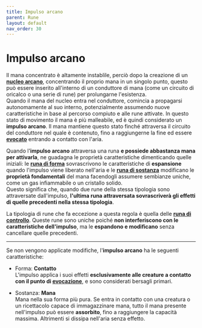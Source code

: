 ```yaml
---
title: Impulso arcano
parent: Rune
layout: default
nav_order: 30
---
```


# Impulso arcano

Il mana concentrato è altamente instablile, perciò dopo la creazione di un [**nucleo arcano**][nucleo], concentrando il proprio mana in un singolo punto, questo può essere inserito all'interno di un conduttore di mana (come un circuito di oricalco o una serie di rune) per prolungarne l'esistenza.  
Quando il mana del nucleo entra nel conduttore, comincia a propagarsi autonomamente al suo interno, potenzialmente assumendo nuove caratteristiche in base al percorso compiuto e alle rune attivate. In questo stato di movimento il mana è più malleabile, ed è quindi considerato un **impulso arcano**. Il mana mantiene questo stato finché attraversa il circuito del conduttore nel quale è contenuto, fino a raggiungerne la fine ed essere [**evocato**](./evocation) entrando a contatto con l'aria.

Quando l'**impulso arcano** attraversa una runa **e possiede abbastanza mana per attivarla**, ne guadagna le proprietà caratteristiche dimenticando quelle iniziali: le [**runa di forma**](./shape/) sovrascrivono le caratteristiche di **espansione** quando l'impulso viene liberato nell'aria e le [**runa di sostanza**](./substance/) modificano le **proprietà fondamentali** del mana facendogli assumere sembianze uniche, come un gas infiammabile o un cristallo solido.  
Questo significa che, quando due rune della stessa tipologia sono attraversate dall'impulso, **l'ultima runa attraversata sovrascriverà gli effetti di quelle precedenti nella stessa tipologia**.

La tipologia di rune che fa eccezione a questa regola è quella delle [**runa di controllo**](./control/). Queste rune sono uniche poiché **non interferiscono con le caratteristiche dell'impulso**, ma le **espandono e modificano** senza cancellare quelle precedenti.

---

Se non vengono applicate modifiche, l'**impulso arcano** ha le seguenti caratteristiche:

* Forma: **Contatto**<br>   L'impulso applica i suoi effetti **esclusivamente alle creature a contatto con il punto di [evocazione](./evocation)**, e sono considerati bersagli primari.

* Sostanza: **Mana**<br>    Mana nella sua forma più pura. Se entra in contatto con una creatura o un ricettacolo capace di immagazzinare mana, tutto il mana presente nell'impulso può essere **assorbito**, fino a raggiungere la capacità massima. Altrimenti si dissipa nell'aria senza effetto.

[nucleo]: ./arcane-core
